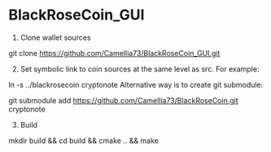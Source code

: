 # BlackRoseCoin_GUI

1. Clone wallet sources

git clone https://github.com/Camellia73/BlackRoseCoin_GUI.git

2. Set symbolic link to coin sources at the same level as src. For example:

ln -s ../blackrosecoin cryptonote
Alternative way is to create git submodule:

git submodule add https://github.com/Camellia73/BlackRoseCoin.git cryptonote

3. Build

mkdir build && cd build && cmake .. && make
